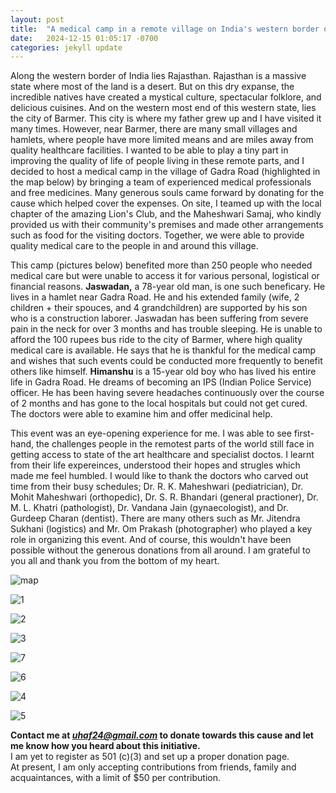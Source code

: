 ```yaml
---
layout: post
title:  "A medical camp in a remote village on India's western border on Dec 15, 2024"
date:   2024-12-15 01:05:17 -0700
categories: jekyll update
---
```


<html lang="en"><head>

<!-- Google tag (gtag.js) -->
<script async src="https://www.googletagmanager.com/gtag/js?id=G-JDKBBVMB6L"></script>
<script>
  window.dataLayer = window.dataLayer || [];
  function gtag(){dataLayer.push(arguments);}
  gtag('js', new Date());

  gtag('config', 'G-JDKBBVMB6L');
</script> 
</head>
</html>

<p>Along the western border of India lies Rajasthan. Rajasthan is a massive state where most of the land is a desert. But on this dry expanse, the incredible natives have created a mystical culture, spectacular folklore, and delicious cuisines. And on the western most end of this western state, lies the city of Barmer. This city is where my father grew up and I have visited it many times. However, near Barmer, there are  many small villages and hamlets, where people have more limited means and are miles away from quality healthcare facilities. I wanted to be able to play a tiny part in improving the quality of life of people living in these remote parts, and I decided to host a medical camp in the village of Gadra Road (highlighted in the map below) by bringing a team of experienced medical professionals and free medicines. Many generous souls came forward by donating for the cause which helped cover the expenses. On site, I teamed up with the local chapter of the amazing Lion's Club, and the Maheshwari Samaj, who kindly provided us with their community's premises and made other arrangements such as food for the visiting doctors. Together, we were able to provide quality medical care to the people in and around this village. </p>

This camp (pictures below) benefited more than 250 people who needed medical care but were unable to access it for various personal, logistical or financial reasons. **Jaswadan,** a 78-year old man, is one such  beneficary. He lives in a hamlet near Gadra Road. He and his extended family (wife, 2 children + their spouces, and 4 grandchildren) are supported by his son who is a construction laborer. Jaswadan has been suffering from severe pain in the neck for over 3 months and has trouble sleeping. He is unable to afford the 100 rupees bus ride to the city of Barmer, where high quality medical care is available. He says that he is thankful for the medical camp and wishes that such events could be conducted more frequently to benefit others like himself. **Himanshu** is a 15-year old boy who has lived his entire life in Gadra Road. He dreams of becoming an IPS (Indian Police Service) officer. He has been having severe headaches continuously over the course of 2 months and has gone to the local hospitals but could not get cured. The doctors were able to examine him and offer medicinal help.

This event was an eye-opening experience for me. I was able to see first-hand, the challenges people in the remotest parts of the world still face in getting access to state of the art healthcare and specialist doctos. I learnt from their life expereinces, understood their hopes and strugles which made me feel humbled. I would like to thank the doctors who carved out time from their busy schedules; Dr. R. K. Maheshwari (pediatrician), Dr. Mohit Maheshwari (orthopedic), Dr. S. R. Bhandari (general practioner), Dr. M. L. Khatri (pathologist), Dr. Vandana Jain (gynaecologist), and Dr. Gurdeep Charan (dentist). There are many others such as Mr. Jitendra Sukhani (logistics) and Mr. Om Prakash (photographer) who played a key role in organizing this event. And of course, this wouldn't have been possible without the generous donations from all around. I am grateful to you all and thank you from the bottom of my heart.



![map]({{site.baseurl}}/images/gadra.jpg)

![1]({{site.baseurl}}/images/20241215BMR1.jpg)

![2]({{site.baseurl}}/images/20241215BMR2.jpg)

![3]({{site.baseurl}}/images/20241215BMR3.jpg)

![7]({{site.baseurl}}/images/20241215BMR7.jpg)

![6]({{site.baseurl}}/images/20241215BMR6.jpg)

![4]({{site.baseurl}}/images/20241215BMR4.jpg)

![5]({{site.baseurl}}/images/20241215BMR5.jpg)

**Contact me at *uhaf24@gmail.com* to donate towards this cause and let me know how you heard about this initiative.**  
I am yet to register as 501 (c)(3) and set up a proper donation page.  
At present, I am only accepting contributions from friends, family and acquaintances, with a limit of $50 per contribution. 

[jekyll-docs]: https://jekyllrb.com/docs/home
[jekyll-gh]:   https://github.com/jekyll/jekyll
[jekyll-talk]: https://talk.jekyllrb.com/
